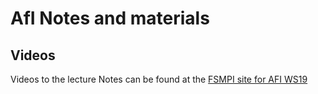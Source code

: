 # AfI Notes and materials

## Videos

Videos to the lecture Notes can be found at the [FSMPI site for AFI WS19](https://video.fsmpi.rwth-aachen.de/19ws-afi)
